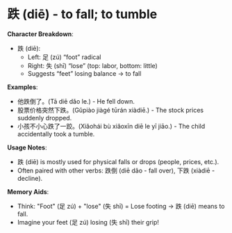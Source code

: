 # **跌 (diē) - to fall; to tumble**

**Character Breakdown**:  
- 跌 (diē):
  - Left: 足 (zú) “foot” radical
  - Right: 失 (shī) “lose” (top: labor, bottom: little)
  - Suggests “feet” losing balance → to fall

**Examples**:  
- 他跌倒了。(Tā diē dǎo le.) - He fell down.  
- 股票价格突然下跌。(Gǔpiào jiàgé tūrán xiàdiē.) - The stock prices suddenly dropped.  
- 小孩不小心跌了一跤。(Xiǎohái bù xiǎoxīn diē le yī jiāo.) - The child accidentally took a tumble.

**Usage Notes**:  
- 跌 (diē) is mostly used for physical falls or drops (people, prices, etc.).  
- Often paired with other verbs: 跌倒 (diē dǎo - fall over), 下跌 (xiàdiē - decline).

**Memory Aids**:  
- Think: "Foot" (足 zú) + "lose" (失 shī) = Lose footing → 跌 (diē) means to fall.  
- Imagine your feet (足 zú) losing (失 shī) their grip!